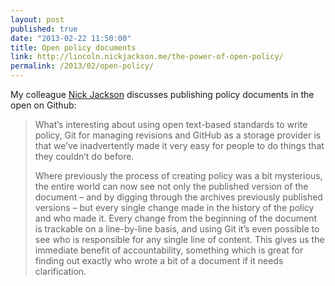 ```yaml
---
layout: post
published: true
date: "2013-02-22 11:50:00"
title: Open policy documents
link: http://lincoln.nickjackson.me/the-power-of-open-policy/
permalink: /2013/02/open-policy/
---
```


My colleague [Nick Jackson](https://twitter.com/jacksonj04) discusses publishing policy documents in the open on Github:

> What’s interesting about using open text-based standards to write policy, Git for managing revisions and GitHub as a storage provider is that we’ve inadvertently made it very easy for people to do things that they couldn’t do before.
>
> Where previously the process of creating policy was a bit mysterious, the entire world can now see not only the published version of the document – and by digging through the archives previously published versions – but every single change made in the history of the policy and who made it. Every change from the beginning of the document is trackable on a line-by-line basis, and using Git it’s even possible to see who is responsible for any single line of content. This gives us the immediate benefit of accountability, something which is great for finding out exactly who wrote a bit of a document if it needs clarification.